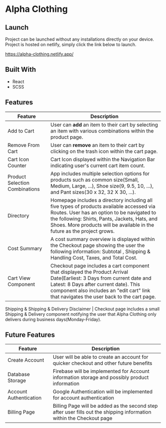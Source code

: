 <h1>Alpha Clothing</h1>

## Launch ##
Project can be launched without any installations directly on your device. Project is hosted on netlify, simply click the link below to launch.

https://alpha-clothing.netlify.app/

## Built With ##
 
* React
* SCSS


## Features ##
Feature  | Description
------------- | -------------
Add to Cart       | User can **add** an item to their cart by selecting an item with various combinations within the product page.
Remove From Cart  | User can **remove** an item to their cart by clicking on the trash icon within the cart page.
Cart Icon Counter | Cart Icon displayed within the Navigation Bar indicating user's current cart item count.
Product Selection Combinations | App includes multiple selection options for products such as common size(Small, Medium, Large, ...), Shoe size(9, 9.5, 10, ...), and Pant sizes(30 x 32, 32 X 30, ...).
Directory | Homepage includes a directory including all five types of products available accessed via Routes. User has an option to be navigated to the following: Shirts, Pants, Jackets, Hats, and Shoes. More products will be available in the future as the project grows.
Cost Summary | A cost summary overview is displayed within the Checkout page showing the user the following information: Subtotal , Shipping & Handling Cost, Taxes, and Total Cost.
Cart View Component | Checkout page includes a cart component that displayed the Product Arrival Date(Earliest: 3 Days from current date and Latest: 8 Days after current date). This component also includes an "edit cart" link that navigates the user back to the cart page.
Shipping & 
Shipping & Delivery Disclaimer | Checkout page includes a small Shipping & Delivery component notifying the user that Alpha Clothing only delivers during business days(Monday-Friday).

## Future Features ##
Feature  | Description
------------- | -------------
Create Account   | User will be able to create an account for quicker checkout and other future benefits
Database Storage | Firebase will be implemented for Account information storage and possibly product information
Account Authentication | Google Authentication will be implemented for account authentication
Billing Page | Billing Page will be added as the second step after user fills out the shipping information within the Checkout page
